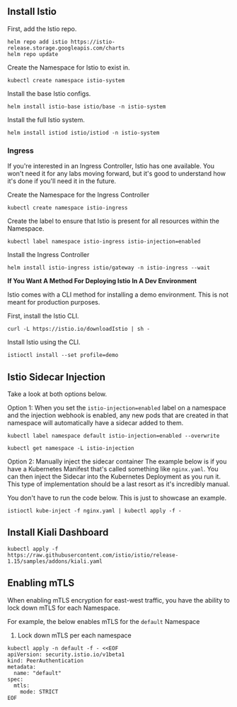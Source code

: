 ## Install Istio

First, add the Istio repo.

```
helm repo add istio https://istio-release.storage.googleapis.com/charts
helm repo update
```

Create the Namespace for Istio to exist in.
```
kubectl create namespace istio-system
```

Install the base Istio configs.
```
helm install istio-base istio/base -n istio-system
```

Install the full Istio system.
```
helm install istiod istio/istiod -n istio-system
```

### Ingress
If you're interested in an Ingress Controller, Istio has one available. You won't need it for any labs moving forward, but it's good to understand how it's done if you'll need it in the future.

Create the Namespace for the Ingress Controller
```
kubectl create namespace istio-ingress
```

Create the label to ensure that Istio is present for all resources within the Namespace.
```
kubectl label namespace istio-ingress istio-injection=enabled
```

Install the Ingress Controller
```
helm install istio-ingress istio/gateway -n istio-ingress --wait
```

**If You Want A Method For Deploying Istio In A Dev Environment**

Istio comes with a CLI method for installing a demo environment. This is not meant for production purposes.

First, install the Istio CLI.
```
curl -L https://istio.io/downloadIstio | sh -
```

Install Istio using the CLI.
```
istioctl install --set profile=demo
```

## Istio Sidecar Injection

Take a look at both options below.

Option 1: When you set the `istio-injection=enabled` label on a namespace and the injection webhook is enabled, any new pods that are created in that namespace will automatically have a sidecar added to them.

```
kubectl label namespace default istio-injection=enabled --overwrite
```

```
kubectl get namespace -L istio-injection
```

Option 2: Manually inject the sidecar container
The example below is if you have a Kubernetes Manifest that's called something like `nginx.yaml`. You can then inject the Sidecar into the Kubernetes Deployment as you run it. This type of implementation should be a last resort as it's incredibly manual.

You don't have to run the code below. This is just to showcase an example.
```
istioctl kube-inject -f nginx.yaml | kubectl apply -f -
```

## Install Kiali Dashboard

```
kubectl apply -f https://raw.githubusercontent.com/istio/istio/release-1.15/samples/addons/kiali.yaml
```

## Enabling mTLS

When enabling mTLS encryption for east-west traffic, you have the ability to lock down mTLS for each Namespace.

For example, the below enables mTLS for the `default` Namespace

1. Lock down mTLS per each namespace
```
kubectl apply -n default -f - <<EOF
apiVersion: security.istio.io/v1beta1
kind: PeerAuthentication
metadata:
  name: "default"
spec:
  mtls:
    mode: STRICT
EOF
```